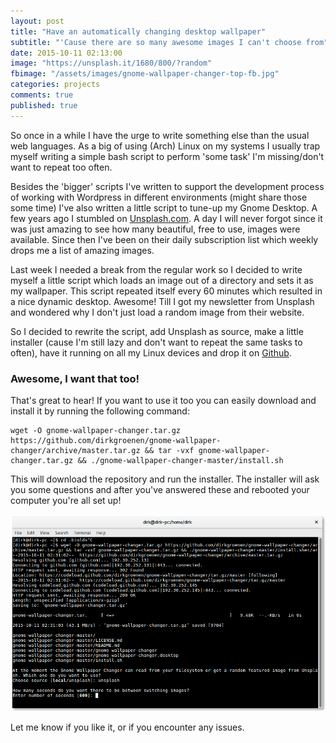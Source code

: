 ```yaml
---
layout: post
title: "Have an automatically changing desktop wallpaper"
subtitle: "'Cause there are so many awesome images I can't choose from"
date: 2015-10-11 02:13:00
image: "https://unsplash.it/1680/800/?random"
fbimage: "/assets/images/gnome-wallpaper-changer-top-fb.jpg"
categories: projects
comments: true
published: true
---
```


So once in a while I have the urge to write something else than the usual web languages. As a big of using (Arch) Linux on my systems I usually trap myself writing a simple bash script to perform 'some task' I'm missing/don't want to repeat too often.

Besides the 'bigger' scripts I've written to support the development process of working with Wordpress in different environments (might share those some time) I've also written a little script to tune-up my Gnome Desktop. A few years ago I stumbled on [Unsplash.com](http://unsplash.com). A day I will never forgot since it was just amazing to see how many beautiful, free to use, images were available. Since then I've been on their daily subscription list which weekly drops me a list of amazing images. 

Last week I needed a break from the regular work so I decided to write myself a little script which loads an image out of a directory and sets it as my wallpaper. This script repeated itself every 60 minutes which resulted in a nice dynamic desktop. Awesome! Till I got my newsletter from Unsplash and wondered why I don't just load a random image from their website. 

So I decided to rewrite the script, add Unsplash as source, make a little installer (cause I'm still lazy and don't want to repeat the same tasks to often), have it running on all my Linux devices and drop it on [Github](https://github.com/dirkgroenen/gnome-wallpaper-changer).

### Awesome, I want that too! 
That's great to hear! If you want to use it too you can easily download and install it by running the following command:

```
wget -O gnome-wallpaper-changer.tar.gz https://github.com/dirkgroenen/gnome-wallpaper-changer/archive/master.tar.gz && tar -vxf gnome-wallpaper-changer.tar.gz && ./gnome-wallpaper-changer-master/install.sh
```

This will download the repository and run the installer. The installer will ask you some questions and after you've answered these and rebooted your computer you're all set up!

[![Gnome Wallpaper Changer Installer](/assets/images/gnome-wallpaper-changer-installer.png)](/assets/images/gnome-wallpaper-changer-installer.png)

Let me know if you like it, or if you encounter any issues.